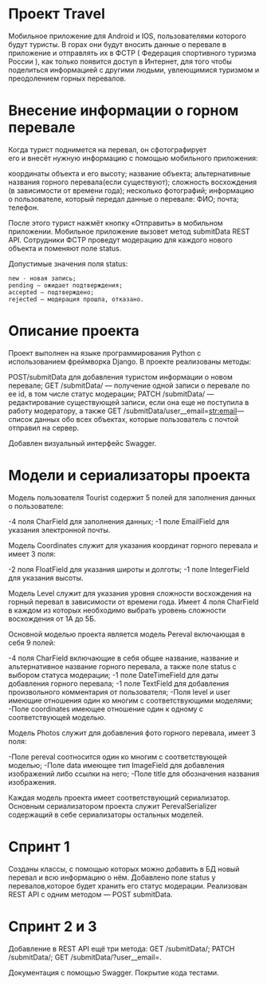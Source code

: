 # Проект Travel
Мобильное приложение для Android и IOS, пользователями которого будут туристы. 
В горах они будут вносить данные о перевале в приложение и отправлять их в ФСТР ( Федерация спортивного туризма России ), как только появится доступ в Интернет, 
для того чтобы поделиться информацией с другими людьми, увлеющимися туризмом и преодолением горных перевалов.

# Внесение информации о горном перевале
Когда турист поднимется на перевал, он сфотографирует его и внесёт нужную информацию с помощью мобильного приложения:

координаты объекта и его высоту;
название объекта;
альтернативные названия горного перевала(если существуют);
сложность восхождения (в зависимости от времени года);
несколько фотографий;
информацию о пользователе, который передал данные о перевале: 
    ФИО;
    почта;
    телефон.

После этого турист нажмёт кнопку «Отправить» в мобильном приложении. Мобильное приложение вызовет метод submitData  REST API.
Сотрудники ФСТР проведут модерацию для каждого нового объекта и поменяют поле status.

Допустимые значения поля status:

    new - новая запись;
    pending — ожидает подтверждения;
    accepted — подтверждено;
    rejected — модерация прошла, отказано.

# Описание проекта
Проект выполнен на языке программирования Python с использованием фреймворка Django.
В проекте реализованы методы:

POST/submitData для добавления туристом информации о новом перевале;
GET /submitData/ — получение одной записи о перевале по ее id, в том числе статус модерации; 
PATCH /submitData/ — редактирование существующей записи, если она еще не поступила в работу модератору, а также 
GET /submitData/user__email=<str:email>— список данных обо всех объектах, которые пользователь с почтой отправил на сервер.

Добавлен визуальный интерфейс Swagger.

# Модели и сериализаторы проекта

Модель пользователя Tourist содержит 5 полей для заполнения данных о пользователе:
  
  -4 поля CharField для заполнения данных;
  -1 поле EmailField для указания электронной почты.

Модель Coordinates служит для указания координат горного перевала и имеет 3 поля:
  
  -2 поля FloatField для указания широты и долготы;
  -1 поле IntegerField для указания высоты.

Модель Level служит для указания уровня сложности восхождения на горный перевал в зависимости от времени года.
Имеет 4 поля CharField в каждом из которых необходимо выбрать уровень сложности восхождения от 1А до 5Б.

Основной моделью проекта является модель Pereval включающая в себя 9 полей:
  
  -4 поля CharField включающие в себя общее название, название и альтернативное название горного перевала, а также поле status с выбором статуса модерации;
  -1 поле DateTimeField для даты добавления горного перевала;
  -1 поле TextField для добавления произвольного комментария от пользователя;
  -Поля level и user имеющие отношения один ко многим с соответствующими моделями;
  -Поле coordinates имеющее отношение один к одному с соответствующей моделью.

Модель Photos служит для добавления фото горного перевала, имеет 3 поля:
  
  -Поле pereval соотносится один ко многим с соответствующей моделью;
  -Поле data имеющее тип ImageField для добавления изображений либо ссылки на него;
  -Поле title для обозначения названия изображения.

Каждая модель проекта имеет соответствующий сериализатор. Основным сериализатором проекта служит PerevalSerializer содержащий в себе сериализаторы остальных моделей.

# Спринт 1
Созданы классы, с помощью которых можно добавить в БД новый перевал и всю информацию о нём.
Добавлено поле status у перевалов,которое будет хранить его статус модерации. 
Реализован REST API c одним методом — POST submitData.

# Спринт 2 и 3

Добавление в REST API ещё три метода:
GET /submitData/<id>;
PATCH /submitData/<id>; 
GET /submitData/?user__email=<email>.

Документация с помощью Swagger.
Покрытие кода тестами.
